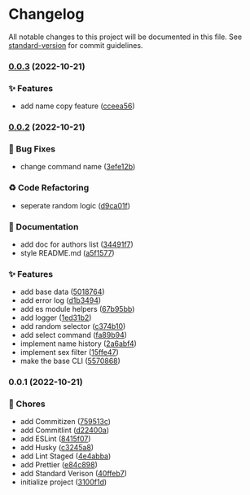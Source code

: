 # Changelog

All notable changes to this project will be documented in this file. See [standard-version](https://github.com/conventional-changelog/standard-version) for commit guidelines.

### [0.0.3](https://github.com/remvze/authors/compare/v0.0.2...v0.0.3) (2022-10-21)


### ✨ Features

* add name copy feature ([cceea56](https://github.com/remvze/authors/commit/cceea56601d6959b09d7281912c458445cb365ad))

### [0.0.2](https://github.com/remvze/authors/compare/v0.0.1...v0.0.2) (2022-10-21)


### 🐛 Bug Fixes

* change command name ([3efe12b](https://github.com/remvze/authors/commit/3efe12b3bf0cd2d3003223e1526d3b70ab9ce888))


### ♻️ Code Refactoring

* seperate random logic ([d9ca01f](https://github.com/remvze/authors/commit/d9ca01f26011765f1b23a42a04e141a4aab93f41))


### 📝 Documentation

* add doc for authors list ([34491f7](https://github.com/remvze/authors/commit/34491f74fad25a0019184e5498ecc1d49f079438))
* style README.md ([a5f1577](https://github.com/remvze/authors/commit/a5f157777787fb680c6355f6a830f2efb3b3047f))


### ✨ Features

* add base data ([5018764](https://github.com/remvze/authors/commit/50187641a64ab20093b71f14e7e9a4c1a34e52a6))
* add error log ([d1b3494](https://github.com/remvze/authors/commit/d1b3494de253d5aae08521faeb76abf0a5a2e9de))
* add es module helpers ([67b95bb](https://github.com/remvze/authors/commit/67b95bb4f5524a750303e4710b12713ecd7e44ee))
* add logger ([1ed31b2](https://github.com/remvze/authors/commit/1ed31b22c4fd3f3f35c7fc476d9da9daac2d6ea4))
* add random selector ([c374b10](https://github.com/remvze/authors/commit/c374b10c7962e063370a9e625f7a827fac79fe7b))
* add select command ([fa89b94](https://github.com/remvze/authors/commit/fa89b94c9f25d8cbea6bce148acd05d71ec64057))
* implement name history ([2a6abf4](https://github.com/remvze/authors/commit/2a6abf4ba253825b5e62fd1292637e9262f1552d))
* implement sex filter ([15ffe47](https://github.com/remvze/authors/commit/15ffe47b15b3512edaeec6db0d3d45032dc9e8cd))
* make the base CLI ([5570868](https://github.com/remvze/authors/commit/5570868ba55d2ea8fefe0c93737375f45c78a14d))

### 0.0.1 (2022-10-21)


### 🚚 Chores

* add Commitizen ([759513c](https://github.com/remvze/authors/commit/759513c823929285ea6b2664d0c53aad691c73e5))
* add Commitlint ([d22400a](https://github.com/remvze/authors/commit/d22400aa55ce864185090ac8539df67d5f0f43a6))
* add ESLint ([8415f07](https://github.com/remvze/authors/commit/8415f0792e108b8caa9fe398b92b69d7caad83b9))
* add Husky ([c3245a8](https://github.com/remvze/authors/commit/c3245a870d6af8c36cc9ba84a1ef51515f3d471b))
* add Lint Staged ([4e4abba](https://github.com/remvze/authors/commit/4e4abba15af790ad57c3c2ef63001194bba638ff))
* add Prettier ([e84c898](https://github.com/remvze/authors/commit/e84c89841ebf13eb3ebeb8541ed51d2820d7704a))
* add Standard Verison ([40ffeb7](https://github.com/remvze/authors/commit/40ffeb7a0e67a855e7504ab4863264a429271527))
* initialize project ([3100f1d](https://github.com/remvze/authors/commit/3100f1ddd3df07042d0c01688c015371587db4cc))
